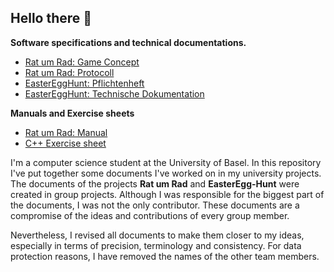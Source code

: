 ## Hello there 👋

**Software specifications and technical documentations.**
* [Rat um Rad: Game Concept](rat_um_rad/Rat_um_Rad_Game_Concept.pdf)
* [Rat um Rad: Protocoll](rat_um_rad/Rat_um_Rad_Protocoll.pdf)
* [EasterEggHunt: Pflichtenheft](easter_egg_hunt/EasterEggHunt_Pflichtenheft.md)
* [EasterEggHunt: Technische Dokumentation](easter_egg_hunt/EasterEggHunt_TechnischeDokumentation.md)

**Manuals and Exercise sheets**
* [Rat um Rad: Manual](rat_um_rad/Rat_um_Rad_Manual.pdf)
* [C++ Exercise sheet](programming_languages/cs109-e1.pdf)

I'm a computer science student at the University of Basel. In this repository I've put together some documents I've worked on in my university projects. The documents of the projects **Rat um Rad** and **EasterEgg-Hunt** were created in group projects. Although I was responsible for the biggest part of the documents, I was not the only contributor. These documents are a compromise of the ideas and contributions of every group member.

Nevertheless, I revised all documents to make them closer to my ideas, especially in terms of precision, terminology and consistency. For data protection reasons, I have removed the names of the other team members.